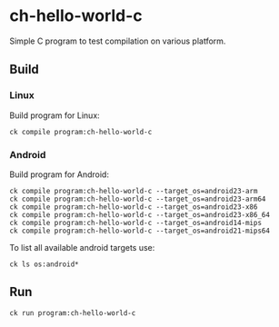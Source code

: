 # ch-hello-world-c

Simple C program to test compilation on various platform.

## Build

### Linux
Build program for Linux:
```
ck compile program:ch-hello-world-c
```

### Android
Build program for Android:
```
ck compile program:ch-hello-world-c --target_os=android23-arm
ck compile program:ch-hello-world-c --target_os=android23-arm64
ck compile program:ch-hello-world-c --target_os=android23-x86
ck compile program:ch-hello-world-c --target_os=android23-x86_64
ck compile program:ch-hello-world-c --target_os=android14-mips
ck compile program:ch-hello-world-c --target_os=android21-mips64
```
To list all available android targets use:
```
ck ls os:android*
```

## Run

```
ck run program:ch-hello-world-c
```
